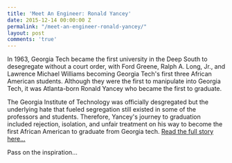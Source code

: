 ```yaml
---
title: 'Meet An Engineer: Ronald Yancey'
date: 2015-12-14 00:00:00 Z
permalink: "/meet-an-engineer-ronald-yancey/"
layout: post
comments: 'true'
---
```


In 1963, Georgia Tech became the first university in the Deep South to desegregate without a court order, with Ford Greene, Ralph A. Long, Jr., and Lawrence Michael Williams becoming Georgia Tech's first three African American students. Although they
were the first to manipulate into Georgia Tech, it was Atlanta-born Ronald Yancey who became the first to graduate.

The Georgia Institute of Technology was officially desgregated but the underlying hate
that fueled segregation still existed in some of the professors and students. Therefore, Yancey's journey to graduation included rejection, isolation, and unfair treatment on his way to become the first African American to graduate from Georgia tech. <a href = '' class = 'mark'> Read the full story here...</a>

Pass on the inspiration...
